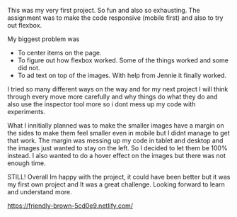 This was my very first project. So fun and also so exhausting. 
The assignment was to make the code responsive (mobile first) and also to try out flexbox. 

My biggest problem was
- To center items on the page.
- To figure out how flexbox worked. Some of the things worked and some did not.
- To ad text on top of the images. With help from Jennie it finally worked.

I tried so many different ways on the way and for my next project I will think through every move more carefully and why things do what they do and also use the inspector tool more so i dont mess up my code with experiments.

What I innitially planned was to make the smaller images have a margin on the sides to make them feel smaller even in mobile but I didnt manage to get that work. The margin was messing up my code in tablet and desktop and the images just wanted to stay on the left. So I decided to let them be 100% instead. I also wanted to do a hover effect on the images but there was not enough time.

STILL! Overall Im happy with the project, it could have been better but it was my first own project and It was a great challenge. Looking forward to learn and understand more.

https://friendly-brown-5cd0e9.netlify.com/

